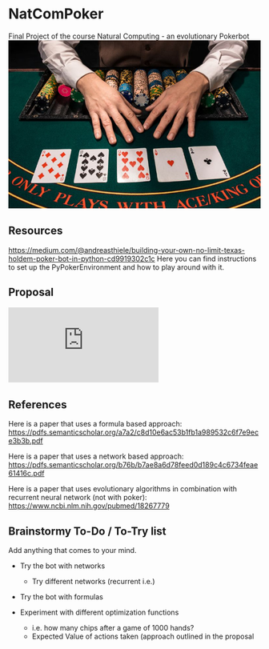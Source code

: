 # NatComPoker
  Final Project of the course Natural Computing - an evolutionary Pokerbot
  ![Poker](https://github.com/JuliusMannes/NatComPoker/blob/master/imgs/img.jpg)
## Resources 
  https://medium.com/@andreasthiele/building-your-own-no-limit-texas-holdem-poker-bot-in-python-cd9919302c1c
  Here you can find instructions to set up the PyPokerEnvironment and how to play around with it. 
  
## Proposal 
  ![Proposal](https://github.com/JuliusMannes/NatComPoker/blob/master/proposal.pdf)
  
## References 
  Here is a paper that uses a formula based approach:
  https://pdfs.semanticscholar.org/a7a2/c8d10e6ac53b1fb1a989532c6f7e9ece3b3b.pdf
  
  Here is a paper that uses a network based approach: 
  https://pdfs.semanticscholar.org/b76b/b7ae8a6d78feed0d189c4c6734feae61416c.pdf
  
  Here is a paper that uses evolutionary algorithms in combination with recurrent neural network (not with poker):
  https://www.ncbi.nlm.nih.gov/pubmed/18267779
  
## Brainstormy To-Do / To-Try list
   Add anything that comes to your mind.
   
   - Try the bot with networks 
      - Try different networks (recurrent i.e.) 
      
   - Try the bot with formulas 
   - Experiment with different optimization functions 
     - i.e. how many chips after a game of 1000 hands? 
     - Expected Value of actions taken (approach outlined in the proposal 
     
   
